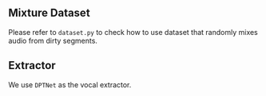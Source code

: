 ## Mixture Dataset

Please refer to `dataset.py` to check how to use dataset that randomly mixes audio from dirty segments.

## Extractor

We use `DPTNet` as the vocal extractor.
